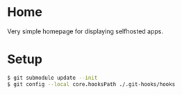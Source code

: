 # Home

Very simple homepage for displaying selfhosted apps.

# Setup

```sh
$ git submodule update --init
$ git config --local core.hooksPath ./.git-hooks/hooks
```
